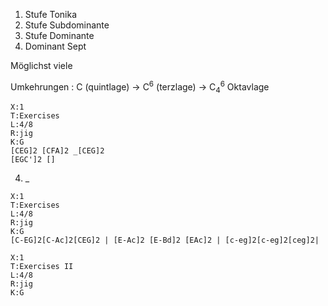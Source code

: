 
1. Stufe Tonika
4. Stufe Subdominante
5. Stufe Dominante
7. Dominant Sept

Möglichst viele 


Umkehrungen : C (quintlage) -> C$^6$ (terzlage) -> C$_4^6$ Oktavlage


```music-abc
X:1
T:Exercises
L:4/8
R:jig
K:G
[CEG]2 [CFA]2 _[CEG]2
[EGC']2 []
```


4. _
```music-abc 
X:1
T:Exercises
L:4/8
R:jig
K:G
[C-EG]2[C-Ac]2[CEG]2 | [E-Ac]2 [E-Bd]2 [EAc]2 | [c-eg]2[c-eg]2[ceg]2| 
```

```music-abc 
X:1
T:Exercises II
L:4/8
R:jig
K:G

```



